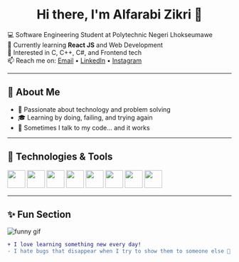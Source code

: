 <h1 align="center">Hi there, I'm Alfarabi Zikri 👋</h1>

<p align="left">
  💻 Software Engineering Student at Polytechnic Negeri Lhokseumawe <br>
  🌱 Currently learning <strong>React JS</strong> and Web Development <br>
  🔭 Interested in C, C++, C#, and Frontend tech <br>
  📫 Reach me on: 
  <a href="">Email</a> • 
  <a href="">LinkedIn</a> • 
  <a href="">Instagram</a>
</p>

---

## 🚀 About Me
- 🌟 Passionate about technology and problem solving  
- 🎓 Learning by doing, failing, and trying again  
- 🧠 Sometimes I talk to my code... and it works  

---

## 🚀 Technologies & Tools
<p align="left">
  <img src="https://cdn.jsdelivr.net/gh/devicons/devicon/icons/c/c-original.svg" width="40" />
  <img src="https://cdn.jsdelivr.net/gh/devicons/devicon/icons/cplusplus/cplusplus-original.svg" width="40" />
  <img src="https://cdn.jsdelivr.net/gh/devicons/devicon/icons/csharp/csharp-original.svg" width="40" />
  <img src="https://cdn.jsdelivr.net/gh/devicons/devicon/icons/html5/html5-original.svg" width="40" />
  <img src="https://cdn.jsdelivr.net/gh/devicons/devicon/icons/css3/css3-original.svg" width="40" />
  <img src="https://cdn.jsdelivr.net/gh/devicons/devicon/icons/react/react-original.svg" width="40" />
  <img src="https://cdn.jsdelivr.net/gh/devicons/devicon/icons/git/git-original.svg" width="40" />
  <img src="https://cdn.jsdelivr.net/gh/devicons/devicon/icons/vscode/vscode-original.svg" width="40" />
</p>


---

## ✨ Fun Section

![funny gif](https://media3.giphy.com/media/v1.Y2lkPTc5MGI3NjExOXc3ZXFnaDJ4dGs3NmNtcndicGh5cTJ1MHAzbmIxajA1enEydDdleSZlcD12MV9pbnRlcm5hbF9naWZfYnlfaWQmY3Q9Zw/dRvEZLV0ORAmHT1L5u/giphy.gif)

```diff
+ I love learning something new every day!
- I hate bugs that disappear when I try to show them to someone else 😤
